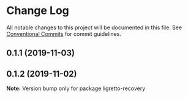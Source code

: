 # Change Log

All notable changes to this project will be documented in this file.
See [Conventional Commits](https://conventionalcommits.org) for commit guidelines.

## 0.1.1 (2019-11-03)



## 0.1.2 (2019-11-02)

**Note:** Version bump only for package ligretto-recovery
